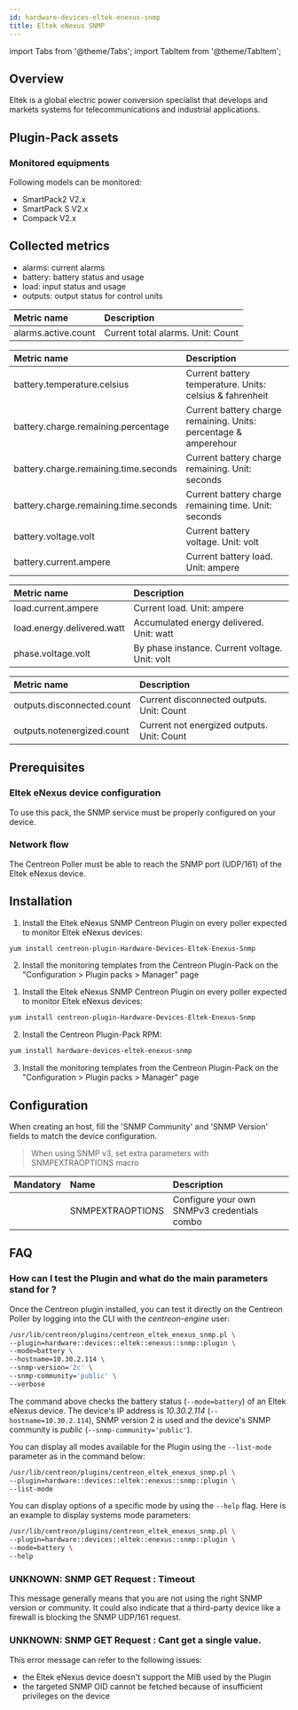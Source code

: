 ```yaml
---
id: hardware-devices-eltek-enexus-snmp
title: Eltek eNexus SNMP
---
```

import Tabs from '@theme/Tabs';
import TabItem from '@theme/TabItem';


## Overview

Eltek is a global electric power conversion specialist that develops and markets systems for telecommunications and industrial applications.

## Plugin-Pack assets

### Monitored equipments

Following models can be monitored:

* SmartPack2 V2.x
* SmartPack S V2.x
* Compack V2.x

## Collected metrics

* alarms: current alarms
* battery: battery status and usage
* load: input status and usage
* outputs: output status for control units

<Tabs groupId="operating-systems">
<TabItem value="Alarms" label="Alarms">

| Metric name         | Description                       |
| :------------------ | :-------------------------------- |
| alarms.active.count | Current total alarms. Unit: Count |

</TabItem>
<TabItem value="Battery" label="Battery">

| Metric name                           | Description                                                      |
| :------------------------------------ | :--------------------------------------------------------------- |
| battery.temperature.celsius           | Current battery temperature. Units: celsius & fahrenheit         |
| battery.charge.remaining.percentage   | Current battery charge remaining. Units: percentage & amperehour |
| battery.charge.remaining.time.seconds | Current battery charge remaining. Unit: seconds                  |
| battery.charge.remaining.time.seconds | Current battery charge remaining time. Unit: seconds             |
| battery.voltage.volt                  | Current battery voltage. Unit: volt                              |
| battery.current.ampere                | Current battery load. Unit: ampere                               |

</TabItem>
<TabItem value="Load" label="Load">

| Metric name                | Description                                    |
| :------------------------- | :--------------------------------------------- |
| load.current.ampere        | Current load. Unit: ampere                     |
| load.energy.delivered.watt | Accumulated energy delivered. Unit: watt       |
| phase.voltage.volt         | By phase instance. Current voltage. Unit: volt |

</TabItem>
<TabItem value="Outputs" label="Outputs">

| Metric name                | Description                                |
| :------------------------- | :----------------------------------------- |
| outputs.disconnected.count | Current disconnected outputs. Unit: Count  |
| outputs.notenergized.count | Current not energized outputs. Unit: Count |

</TabItem>
</Tabs>

## Prerequisites

### Eltek eNexus device configuration

To use this pack, the SNMP service must be properly configured on your device.

### Network flow

The Centreon Poller must be able to reach the SNMP port (UDP/161) of the Eltek eNexus device.

## Installation

<Tabs groupId="licence-systems">
<TabItem value="online" label="Online License">

1. Install the Eltek eNexus SNMP Centreon Plugin on every poller expected to monitor Eltek eNexus devices:

```bash
yum install centreon-plugin-Hardware-Devices-Eltek-Enexus-Snmp
```

2. Install the monitoring templates from the Centreon Plugin-Pack on the "Configuration > Plugin packs > Manager" page

</TabItem>
<TabItem value="offline" label="Offline License">

1. Install the Eltek eNexus SNMP Centreon Plugin on every poller expected to monitor Eltek eNexus devices:

```bash
yum install centreon-plugin-Hardware-Devices-Eltek-Enexus-Snmp
```

2. Install the Centreon Plugin-Pack RPM:

```bash
yum install hardware-devices-eltek-enexus-snmp
```

3. Install the monitoring templates from the Centreon Plugin-Pack on the "Configuration > Plugin packs > Manager" page

</TabItem>
</Tabs>

## Configuration

When creating an host, fill the 'SNMP Community' and 'SNMP Version' fields to match the device configuration.

> When using SNMP v3, set extra parameters with SNMPEXTRAOPTIONS macro

| Mandatory | Name             | Description                                 |
| :-------- | :--------------- | :------------------------------------------ |
|           | SNMPEXTRAOPTIONS | Configure your own SNMPv3 credentials combo |

## FAQ

### How can I test the Plugin and what do the main parameters stand for ?

Once the Centreon plugin installed, you can test it directly on the Centreon Poller by logging into the CLI with the *centreon-engine* user:

```bash
/usr/lib/centreon/plugins/centreon_eltek_enexus_snmp.pl \
--plugin=hardware::devices::eltek::enexus::snmp::plugin \
--mode=battery \
--hostname=10.30.2.114 \
--snmp-version='2c' \
--snmp-community='public' \
--verbose
```

The command above checks the battery status (```--mode=battery```) of an Eltek eNexus device. The device's IP address is *10.30.2.114* (```--hostname=10.30.2.114```), SNMP version 2 is used and the device's SNMP community is *public* (```--snmp-community='public'```).

You can display all modes available for the Plugin using the ```--list-mode``` parameter as in the command below:

```bash
/usr/lib/centreon/plugins/centreon_eltek_enexus_snmp.pl \
--plugin=hardware::devices::eltek::enexus::snmp::plugin \
--list-mode
```

You can display options of a specific mode by using the ```--help``` flag. Here is an example to display systems mode parameters:

```bash
/usr/lib/centreon/plugins/centreon_eltek_enexus_snmp.pl \
--plugin=hardware::devices::eltek::enexus::snmp::plugin \
--mode=battery \
--help
```

### UNKNOWN: SNMP GET Request : Timeout

This message generally means that you are not using the right SNMP version or community. It could also indicate that a third-party device like a firewall is blocking the SNMP UDP/161 request.

### UNKNOWN: SNMP GET Request : Cant get a single value.

This error message can refer to the following issues:
- the Eltek eNexus device doesn't support the MIB used by the Plugin
- the targeted SNMP OID cannot be fetched because of insufficient privileges on the device
